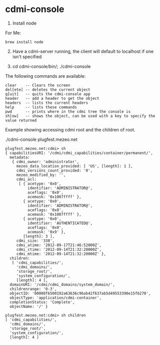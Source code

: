 # cdmi-console

1. Install node

For Me:

    brew install node

2. Have a cdmi-server running, the client will default to localhost if one isn't specified

3. cd cdmi-console/bin/; ./cdmi-console

The following commands are available:

    clear    -- Clears the screen
    del[ete] -- deletes the current object
    q[uit]   -- quits the cdmi-console app
    header   -- add a header to get the object
    headers  -- lists the current headers
    help     -- lists these commands
    pwd      -- prints where in the cdmi tree the console is
    sh[ow]   -- shows the object, can be used with a key to specify the value returned

Example showing accessing cdmi root and the children of root.

./cdmi-console plugfest.mezeo.net

    plugfest.mezeo.net:cdmi> sh
    { capabilitiesURI: '/cdmi/cdmi_capabilities/container/permanent/',
      metadata: 
       { cdmi_owner: 'administrator',
         mezeo_data_location_provided: [ 'US', [length]: 1 ],
         cdmi_versions_count_provided: '0',
         mezeo_modified_by: '',
         cdmi_acl: 
          [ { acetype: '0x0',
              identifier: 'ADMINISTRATOR@',
              aceflags: '0x0',
              acemask: '0x1007ffff' },
            { acetype: '0x0',
              identifier: 'ADMINISTRATOR@',
              aceflags: '0x8',
              acemask: '0x1007ffff' },
            { acetype: '0x0',
              identifier: 'AUTHENTICATED@',
              aceflags: '0x0',
              acemask: '0x9' },
            [length]: 3 ],
         cdmi_size: '338',
         cdmi_atime: '2012-09-17T21:46:52000Z',
         cdmi_ctime: '2012-09-14T21:32:20000Z',
         cdmi_mtime: '2012-09-14T21:32:20000Z' },
      children: 
       [ 'cdmi_capabilities/',
         'cdmi_domains/',
         'storage_root/',
         'system_configuration/',
         [length]: 4 ],
      domainURI: '/cdmi/cdmi_domains/system_domain/',
      childrenrange: '0-3',
      objectID: '00008f6500192a63636c96ab42f637ab5d49553390e15f6270',
      objectType: 'application/cdmi-container',
      completionStatus: 'Complete',
      objectName: '/' }
    
    plugfest.mezeo.net:cdmi> sh children
    [ 'cdmi_capabilities/',
      'cdmi_domains/',
      'storage_root/',
      'system_configuration/',
      [length]: 4 ]
      
